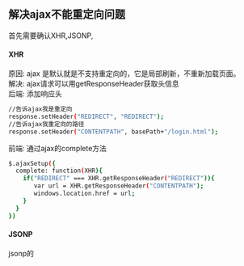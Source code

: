 ## 解决ajax不能重定向问题
首先需要确认XHR,JSONP,

#### XHR
原因: ajax 是默认就是不支持重定向的，它是局部刷新，不重新加载页面。  
解决: ajax请求可以用getResponseHeader获取头信息  
后端: 添加响应头
```bash
//告诉ajax我是重定向
response.setHeader("REDIRECT", "REDIRECT");
//告诉ajax我重定向的路径
response.setHeader("CONTENTPATH", basePath+"/login.html");

```
前端: 通过ajax的complete方法
```bash
$.ajaxSetup({
  complete: function(XHR){
    if("REDIRECT" === XHR.getResponseHeader("REDIRECT")){
       var url = XHR.getResponseHeader("CONTENTPATH");
       windows.location.href = url; 
    }
  }
})
```

#### JSONP
jsonp的
